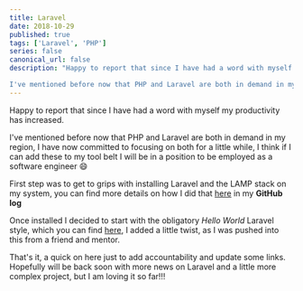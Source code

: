 ```yaml
---
title: Laravel
date: 2018-10-29
published: true
tags: ['Laravel', 'PHP']
series: false
canonical_url: false
description: "Happy to report that since I have had a word with myself my productivity has increased.

I've mentioned before now that PHP and Laravel are both in demand in my region, I have now committed to focusing on both for a little while, I think if I can add these to my tool belt I will be in a position to be employed as a software engineer 😄"
---
```


Happy to report that since I have had a word with myself my productivity has increased.

I've mentioned before now that PHP and Laravel are both in demand in my region, I have now committed to focusing on both for a little while, I think if I can add these to my tool belt I will be in a position to be employed as a software engineer 😄

First step was to get to grips with installing Laravel and the LAMP stack on my system, you can find more details on how I did that [here](https://github.com/shan5742/log/blob/master/laravel.md) in my **GitHub log**

Once installed I decided to start with the obligatory _Hello World_ Laravel style, which you can find [here](https://github.com/shan5742/laravel-hello-world), I added a little twist, as I was pushed into this from a friend and mentor.

That's it, a quick on here just to add accountability and update some links. Hopefully will be back soon with more news on Laravel and a little more complex project, but I am loving it so far!!!
